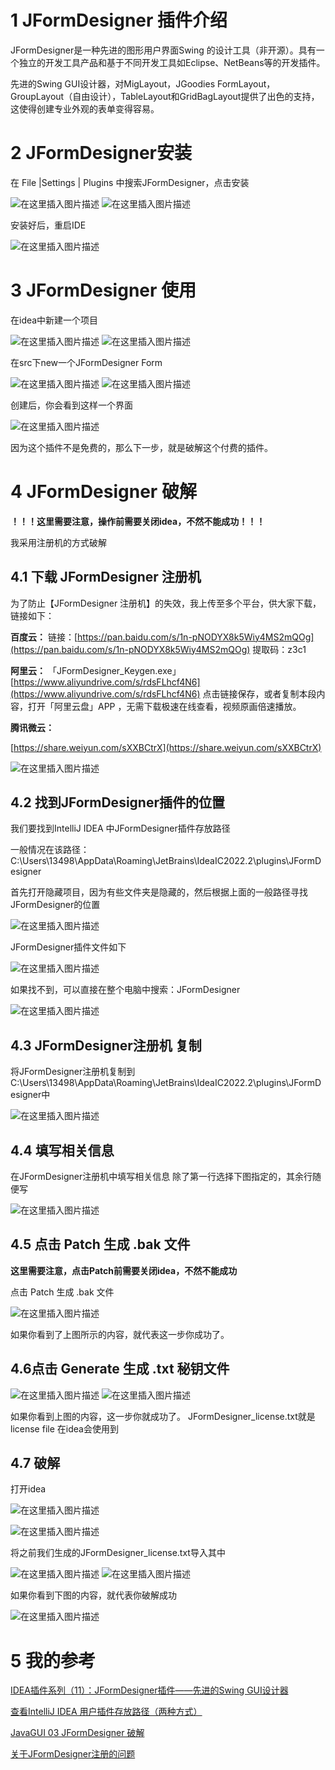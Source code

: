 
# 1 JFormDesigner 插件介绍
JFormDesigner是一种先进的图形用户界面Swing 的设计工具（非开源）。具有一个独立的开发工具产品和基于不同开发工具如Eclipse、NetBeans等的开发插件。

先进的Swing GUI设计器，对MigLayout，JGoodies FormLayout，GroupLayout（自由设计），TableLayout和GridBagLayout提供了出色的支持，这使得创建专业外观的表单变得容易。

# 2 JFormDesigner安装
在 File |Settings | Plugins 中搜索JFormDesigner，点击安装

![在这里插入图片描述](https://img-blog.csdnimg.cn/25852f588ff14100a6b8040086bb9022.png)
![在这里插入图片描述](https://img-blog.csdnimg.cn/72b7ab478a424c1381f35ed0914a08a9.png)

安装好后，重启IDE

![在这里插入图片描述](https://img-blog.csdnimg.cn/f46e8fe8aa064271a3c253f9eb57db19.png)

# 3 JFormDesigner 使用

在idea中新建一个项目

![在这里插入图片描述](https://img-blog.csdnimg.cn/fa631a55260b44bc9578b8a9370a23e0.png)
![在这里插入图片描述](https://img-blog.csdnimg.cn/67c9454aef0044ca9f70f39235974533.png)

在src下new一个JFormDesigner Form

![在这里插入图片描述](https://img-blog.csdnimg.cn/7ee332afea284370930b2b7327784eb4.png)
![在这里插入图片描述](https://img-blog.csdnimg.cn/4bc23fba59dd4cc5b0bb060478dc09f0.png)

创建后，你会看到这样一个界面

![在这里插入图片描述](https://img-blog.csdnimg.cn/83c1cd540c984db39923ffc099cc3744.png)

因为这个插件不是免费的，那么下一步，就是破解这个付费的插件。

# 4 JFormDesigner 破解

**！！！这里需要注意，操作前需要关闭idea，不然不能成功！！！**

我采用注册机的方式破解
## 4.1 下载 JFormDesigner 注册机

为了防止【JFormDesigner 注册机】的失效，我上传至多个平台，供大家下载，链接如下：

**百度云：**
链接：[https://pan.baidu.com/s/1n-pNODYX8k5Wiy4MS2mQOg](https://pan.baidu.com/s/1n-pNODYX8k5Wiy4MS2mQOg) 
提取码：z3c1

**阿里云：**
「JFormDesigner_Keygen.exe」[https://www.aliyundrive.com/s/rdsFLhcf4N6](https://www.aliyundrive.com/s/rdsFLhcf4N6)
点击链接保存，或者复制本段内容，打开「阿里云盘」APP ，无需下载极速在线查看，视频原画倍速播放。

**腾讯微云：**

[https://share.weiyun.com/sXXBCtrX](https://share.weiyun.com/sXXBCtrX)

![在这里插入图片描述](https://img-blog.csdnimg.cn/b25e941588434eabac74987acb4c1515.png)

## 4.2 找到JFormDesigner插件的位置
我们要找到IntelliJ IDEA 中JFormDesigner插件存放路径

一般情况在该路径：C:\Users\13498\AppData\Roaming\JetBrains\IdeaIC2022.2\plugins\JFormDesigner

首先打开隐藏项目，因为有些文件夹是隐藏的，然后根据上面的一般路径寻找JFormDesigner的位置

![在这里插入图片描述](https://img-blog.csdnimg.cn/32541df9270e48289bde0f09192285ab.png)

JFormDesigner插件文件如下

![在这里插入图片描述](https://img-blog.csdnimg.cn/da5dc141780b420bb360038965b07ac9.png)

如果找不到，可以直接在整个电脑中搜索：JFormDesigner

![在这里插入图片描述](https://img-blog.csdnimg.cn/3f9a3118ecb04db0a04f8d4170569421.png)

## 4.3 JFormDesigner注册机 复制
将JFormDesigner注册机复制到C:\Users\13498\AppData\Roaming\JetBrains\IdeaIC2022.2\plugins\JFormDesigner中

![在这里插入图片描述](https://img-blog.csdnimg.cn/e0f870c129ec444f90255cb019e6df60.png)
## 4.4 填写相关信息
在JFormDesigner注册机中填写相关信息
除了第一行选择下图指定的，其余行随便写

![在这里插入图片描述](https://img-blog.csdnimg.cn/65847b05b7b146c9b786b7d0881bd583.png)

## 4.5 点击 Patch 生成 .bak 文件
**这里需要注意，点击Patch前需要关闭idea，不然不能成功**

点击 Patch 生成 .bak 文件

![在这里插入图片描述](https://img-blog.csdnimg.cn/9047c1a745b84397a9f7a5b449227b8d.png)


如果你看到了上图所示的内容，就代表这一步你成功了。

## 4.6点击 Generate 生成 .txt 秘钥文件

![在这里插入图片描述](https://img-blog.csdnimg.cn/38ec61df13284ff5a4a3ba0b85c058fe.png)
![在这里插入图片描述](https://img-blog.csdnimg.cn/abfbe53b630c4f07a6b4808173e05c3c.png)

如果你看到上图的内容，这一步你就成功了。
JFormDesigner_license.txt就是license file
在idea会使用到

## 4.7 破解
打开idea

![在这里插入图片描述](https://img-blog.csdnimg.cn/217bd949b0624f2487162afc94512439.png)

![在这里插入图片描述](https://img-blog.csdnimg.cn/d13098dfdf4e4c9688a361c11f846e00.png)

将之前我们生成的JFormDesigner_license.txt导入其中

![在这里插入图片描述](https://img-blog.csdnimg.cn/a567fe8d243a49b0a738cc142719bf18.png)
![在这里插入图片描述](https://img-blog.csdnimg.cn/eb6497e3986c4b9da106104c531488cb.png)

如果你看到下图的内容，就代表你破解成功

![在这里插入图片描述](https://img-blog.csdnimg.cn/c85421c3769a4445a3f48c6f76a0f042.png)




# 5 我的参考
[IDEA插件系列（11）：JFormDesigner插件——先进的Swing GUI设计器](https://blog.csdn.net/cnds123321/article/details/102861534)

[查看IntelliJ IDEA 用户插件存放路径（两种方式）](https://www.cnblogs.com/hunmeng/p/13945198.html)

[JavaGUI 03 JFormDesigner 破解](https://www.cnblogs.com/MuQuanyu-YuGod/p/15000694.html)

[关于JFormDesigner注册的问题](https://blog.csdn.net/cnds123321/article/details/105775787)
